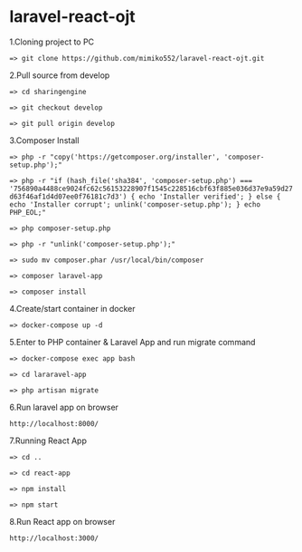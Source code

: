 # laravel-react-ojt

1.Cloning project to PC

`=> git clone https://github.com/mimiko552/laravel-react-ojt.git`

2.Pull source from develop

`=> cd sharingengine`

`=> git checkout develop`

`=> git pull origin develop`
 
3.Composer Install

`=> php -r "copy('https://getcomposer.org/installer', 'composer-setup.php');"`

`=> php -r "if (hash_file('sha384', 'composer-setup.php') === '756890a4488ce9024fc62c56153228907f1545c228516cbf63f885e036d37e9a59d27d63f46af1d4d07ee0f76181c7d3') { echo 'Installer verified'; } else { echo 'Installer corrupt'; unlink('composer-setup.php'); } echo PHP_EOL;"`

`=> php composer-setup.php`

`=> php -r "unlink('composer-setup.php');"`

`=> sudo mv composer.phar /usr/local/bin/composer`

`=> composer laravel-app`

`=> composer install`

4.Create/start container in docker

`=> docker-compose up -d`

5.Enter to PHP container & Laravel App and run migrate command

`=> docker-compose exec app bash`

`=> cd lararavel-app`

`=> php artisan migrate`

6.Run laravel app on browser

`http://localhost:8000/`

7.Running React App 

`=> cd ..`

`=> cd react-app`

`=> npm install`

`=> npm start`

8.Run React app on browser

`http://localhost:3000/`
